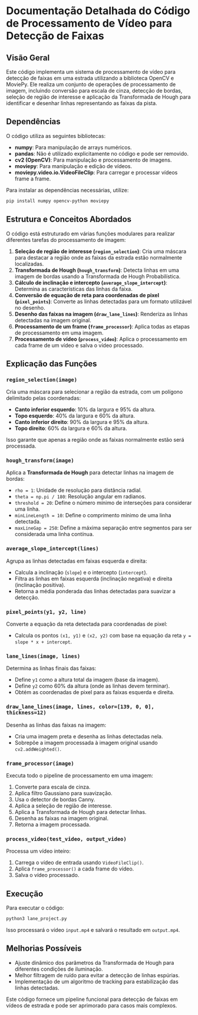 # Documentação Detalhada do Código de Processamento de Vídeo para Detecção de Faixas

## Visão Geral
Este código implementa um sistema de processamento de vídeo para detecção de faixas em uma estrada utilizando a biblioteca OpenCV e MoviePy. Ele realiza um conjunto de operações de processamento de imagem, incluindo conversão para escala de cinza, detecção de bordas, seleção de região de interesse e aplicação da Transformada de Hough para identificar e desenhar linhas representando as faixas da pista.

## Dependências
O código utiliza as seguintes bibliotecas:

- **numpy**: Para manipulação de arrays numéricos.
- **pandas**: Não é utilizado explicitamente no código e pode ser removido.
- **cv2 (OpenCV)**: Para manipulação e processamento de imagens.
- **moviepy**: Para manipulação e edição de vídeos.
- **moviepy.video.io.VideoFileClip**: Para carregar e processar vídeos frame a frame.

Para instalar as dependências necessárias, utilize:
```bash
pip install numpy opencv-python moviepy
```

## Estrutura e Conceitos Abordados
O código está estruturado em várias funções modulares para realizar diferentes tarefas do processamento de imagem:

1. **Seleção de região de interesse (`region_selection`)**: Cria uma máscara para destacar a região onde as faixas da estrada estão normalmente localizadas.
2. **Transformada de Hough (`hough_transform`)**: Detecta linhas em uma imagem de bordas usando a Transformada de Hough Probabilística.
3. **Cálculo de inclinação e intercepto (`average_slope_intercept`)**: Determina as características das linhas da faixa.
4. **Conversão de equação de reta para coordenadas de pixel (`pixel_points`)**: Converte as linhas detectadas para um formato utilizável no desenho.
5. **Desenho das faixas na imagem (`draw_lane_lines`)**: Renderiza as linhas detectadas na imagem original.
6. **Processamento de um frame (`frame_processor`)**: Aplica todas as etapas de processamento em uma imagem.
7. **Processamento de vídeo (`process_video`)**: Aplica o processamento em cada frame de um vídeo e salva o vídeo processado.

## Explicação das Funções
### `region_selection(image)`
Cria uma máscara para selecionar a região da estrada, com um polígono delimitado pelas coordenadas:
- **Canto inferior esquerdo**: 10% da largura e 95% da altura.
- **Topo esquerdo**: 40% da largura e 60% da altura.
- **Canto inferior direito**: 90% da largura e 95% da altura.
- **Topo direito**: 60% da largura e 60% da altura.

Isso garante que apenas a região onde as faixas normalmente estão será processada.

### `hough_transform(image)`
Aplica a **Transformada de Hough** para detectar linhas na imagem de bordas:
- `rho = 1`: Unidade de resolução para distância radial.
- `theta = np.pi / 180`: Resolução angular em radianos.
- `threshold = 20`: Define o número mínimo de interseções para considerar uma linha.
- `minLineLength = 10`: Define o comprimento mínimo de uma linha detectada.
- `maxLineGap = 250`: Define a máxima separação entre segmentos para ser considerada uma linha contínua.

### `average_slope_intercept(lines)`
Agrupa as linhas detectadas em faixas esquerda e direita:
- Calcula a inclinação (`slope`) e o intercepto (`intercept`).
- Filtra as linhas em faixas esquerda (inclinação negativa) e direita (inclinação positiva).
- Retorna a média ponderada das linhas detectadas para suavizar a detecção.

### `pixel_points(y1, y2, line)`
Converte a equação da reta detectada para coordenadas de pixel:
- Calcula os pontos `(x1, y1)` e `(x2, y2)` com base na equação da reta `y = slope * x + intercept`.

### `lane_lines(image, lines)`
Determina as linhas finais das faixas:
- Define `y1` como a altura total da imagem (base da imagem).
- Define `y2` como 60% da altura (onde as linhas devem terminar).
- Obtém as coordenadas de pixel para as faixas esquerda e direita.

### `draw_lane_lines(image, lines, color=[139, 0, 0], thickness=12)`
Desenha as linhas das faixas na imagem:
- Cria uma imagem preta e desenha as linhas detectadas nela.
- Sobrepõe a imagem processada à imagem original usando `cv2.addWeighted()`.

### `frame_processor(image)`
Executa todo o pipeline de processamento em uma imagem:
1. Converte para escala de cinza.
2. Aplica filtro Gaussiano para suavização.
3. Usa o detector de bordas Canny.
4. Aplica a seleção de região de interesse.
5. Aplica a Transformada de Hough para detectar linhas.
6. Desenha as faixas na imagem original.
7. Retorna a imagem processada.

### `process_video(test_video, output_video)`
Processa um vídeo inteiro:
1. Carrega o vídeo de entrada usando `VideoFileClip()`.
2. Aplica `frame_processor()` a cada frame do vídeo.
3. Salva o vídeo processado.

## Execução
Para executar o código:
```python
python3 lane_project.py
```
Isso processará o vídeo `input.mp4` e salvará o resultado em `output.mp4`.

## Melhorias Possíveis
- Ajuste dinâmico dos parâmetros da Transformada de Hough para diferentes condições de iluminação.
- Melhor filtragem de ruído para evitar a detecção de linhas espúrias.
- Implementação de um algoritmo de tracking para estabilização das linhas detectadas.

Este código fornece um pipeline funcional para detecção de faixas em vídeos de estrada e pode ser aprimorado para casos mais complexos.


